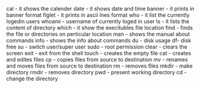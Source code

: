 cal - it shows the calender
date - it shows date and time
banner - it prints in banner format
figlet - it prints in ascii lnes format
who - it list the currently logedin users
whoami - username of currently loged in user
ls - it lists the content of directory
which - it show the execitubles file location
find - finds the file or directories on perticular location
man - shows the manual about commands
info - shows the info about commands
du - disk usage
df- disk free
su - switch user/super user
sudo - root permission
clear - clears the screen
exit - exit from the shell
touch - creates the empty file
cat - creates and edites files
cp - copies files from source to destination
mv - renames and moves files from source to destination
rm - removes files
mkdir - make directory
rmdir - removes directory
pwd - present working directory
cd - change the directory

